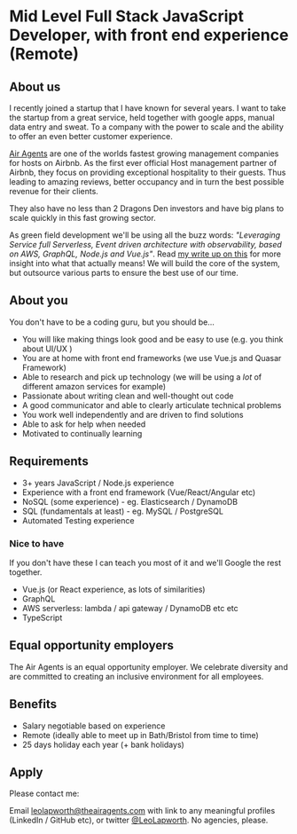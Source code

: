 # Mid Level Full Stack JavaScript Developer, with front end experience (Remote)

## About us

I recently joined a startup that I have known for several years. I want to take the startup from a great service, held together with google apps, manual data entry and sweat. To a company with the power to scale and the ability to offer an even better customer experience.

[Air Agents](https://www.theairagents.com/)  are one of the worlds fastest growing management companies for hosts on Airbnb. As the first ever official Host management partner of Airbnb, they focus on providing exceptional hospitality to their guests. Thus leading to amazing reviews, better occupancy and in turn the best possible revenue for their clients. 

They also have no less than 2 Dragons Den investors and have big plans to scale quickly in this fast growing sector.

As green field development we'll be using all the buzz words: _"Leveraging Service full Serverless, Event driven architecture with observability, based on AWS, GraphQL, Node.js and Vue.js"_. Read [my write up on this](https://medium.com/@leolapworth/the-startup-stack-that-wasnt-1581df97b2eb) for more insight into what that actually means! We will build the core of the system, but outsource various parts to ensure the best use of our time.

## About you

You don't have to be a coding guru, but you should be...

- You will like making things look good and be easy to use (e.g. you think about UI/UX )
- You are at home with front end frameworks (we use Vue.js and Quasar Framework)
- Able to research and pick up technology (we will be using a _lot_ of different amazon services for example)
- Passionate about writing clean and well-thought out code
- A good communicator and able to clearly articulate technical problems
- You work well independently and are driven to find solutions
- Able to ask for help when needed
- Motivated to continually learning
  
## Requirements

- 3+ years JavaScript / Node.js experience
- Experience with a front end framework (Vue/React/Angular etc)
- NoSQL (some experience) - eg. Elasticsearch / DynamoDB
- SQL (fundamentals at least) - eg. MySQL / PostgreSQL
- Automated Testing experience
  
### Nice to have

If you don't have these I can teach you most of it and we'll Google the rest together.

- Vue.js (or React experience, as lots of similarities)
- GraphQL
- AWS serverless: lambda / api gateway / DynamoDB etc etc 
- TypeScript

## Equal opportunity employers

The Air Agents is an equal opportunity employer. We celebrate diversity and are committed to creating an inclusive environment for all employees.

## Benefits

- Salary negotiable based on experience
- Remote (ideally able to meet up in Bath/Bristol from time to time)
- 25 days holiday each year (+ bank holidays)

## Apply

Please contact me:

Email [leolapworth@theairagents.com](mailto:leolapworth@theairagents.com) with link to any meaningful profiles (LinkedIn / GitHub etc), or twitter [@LeoLapworth](https://twitter.com/LeoLapworth). No agencies, please.


